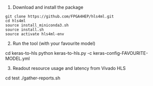 1) Download and install the package

```
git clone https://github.com/FPGA4HEP/hls4ml.git
cd hls4ml
source install_miniconda3.sh
source install.sh
source activate hls4ml-env
```

2) Run the tool (with your favourite model)

cd keras-to-hls
python keras-to-hls.py -c keras-config-FAVOURITE-MODEL.yml

3) Readout resource usage and latency from Vivado HLS

cd test
./gather-reports.sh

